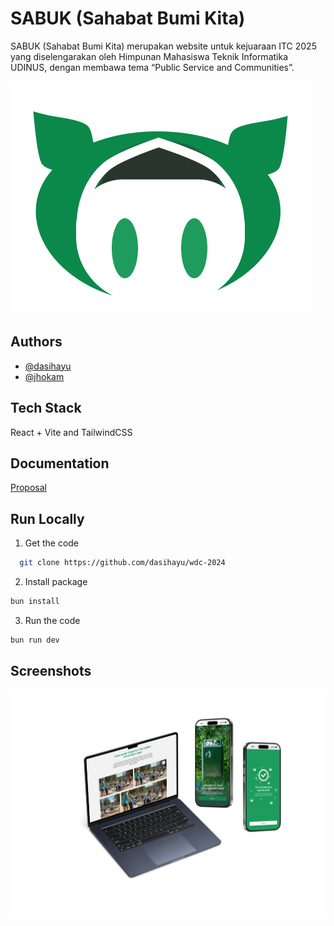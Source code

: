 # SABUK (Sahabat Bumi Kita)

SABUK (Sahabat Bumi Kita) merupakan website untuk kejuaraan ITC 2025 yang diselengarakan oleh Himpunan Mahasiswa Teknik Informatika UDINUS, dengan membawa tema “Public Service and Communities”.

![Logo SABUK](/public/Logo.png)

## Authors

- [@dasihayu](https://github.com/dasihayu)
- [@jhokam](https://github.com/jhokam)

## Tech Stack

React + Vite and TailwindCSS

## Documentation

[Proposal](https://docs.google.com/document/d/1TnE0a2tmu5jVuetvIls5thq3dhv4zXZkPCzy25doLq0/edit?usp=sharing)

## Run Locally

1. Get the code

```bash
  git clone https://github.com/dasihayu/wdc-2024
```

2. Install package

```bash
bun install
```

3. Run the code

```bash
bun run dev
```

## Screenshots

![Mockup](/github/mockup.png)
